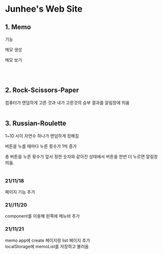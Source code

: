 # Junhee's Web Site

## 1. Memo
기능

메모 생성

메모 보기

<br />
<br />

## 2. Rock-Scissors-Paper
컴퓨터가 랜덤하게 고른 것과 내가 고른것의 승부 결과를 알림창에 띄움
<br />
<br />

## 3. Russian-Roulette
1~10 사이 자연수 하나가 랜덤하게 정해짐

버튼을 누를 때마다 누른 횟수가 1씩 증가

총 버튼을 누른 횟수가 앞서 정한 숫자와 같아진 상태에서 버튼을 한번 더 누르면 알림창 띄움.
<br />
<br />

### 21/11/18
페이지 기능 추가

### 21//11/20
component를 이용해 왼쪽에 메뉴바 추가

### 21/11/21
memo app에 create 페이지랑 list 페이지 추가 <br/>
localStorage에 memoList를 저장하고 불러옴